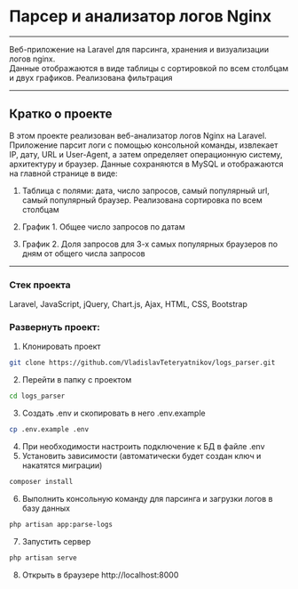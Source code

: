# Парсер и анализатор логов Nginx 
___
Веб-приложение на Laravel для парсинга, хранения и визуализации логов nginx.  
Данные отображаются в виде таблицы с сортировкой по всем столбцам и двух графиков. Реализована фильтрация
___

## Кратко о проекте
В этом проекте реализован веб-анализатор логов Nginx на Laravel.
Приложение парсит логи с помощью консольной команды, извлекает IP, дату, URL и User-Agent, а затем определяет операционную систему, архитектуру и браузер.
Данные сохраняются в MySQL и отображаются на главной странице в виде:
1) Таблица с полями: дата, число запросов, самый популярный url, самый популярный браузер. Реализована сортировка по всем столбцам

2) График 1. Общее число запросов по датам
3) График 2. Доля запросов для 3-х самых популярных браузеров по дням от общего числа запросов
___

### Стек проекта
Laravel, JavaScript, jQuery, Chart.js, Ajax, HTML, CSS, Bootstrap

### Развернуть проект:
1. Клонировать проект
```bash
git clone https://github.com/VladislavTeteryatnikov/logs_parser.git
```
2. Перейти в папку с проектом
```bash
cd logs_parser
```
3. Создать .env и скопировать в него .env.example
```bash
cp .env.example .env
```
4. При необходимости настроить подключение к БД в файле  .env
5. Установить зависимости (автоматически будет создан ключ и накатятся миграции)
```bash
composer install
```
6. Выполнить консольную команду для парсинга и загрузки логов в базу данных
```bash
php artisan app:parse-logs
```
7. Запустить сервер
```bash
php artisan serve
```
8. Открыть в браузере
 http://localhost:8000


